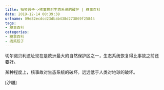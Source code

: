 ```yaml
---
title: 搞笑段子->核事故对生态系统的破坏 | 糗事百科
date: 2019-12-14 00:39:38
urlname: 09e82ecdcd23dbab438d273869f25844
tags: 
- 糗事百科
categories:
- 糗事百科
- 搞笑段子
---
```

切尔诺贝利遗址现在是欧洲最大的自然保护区之一，生态系统恢复得比事故之前还要好。

某种程度上，核事故对生态系统的破坏，远远低于人类对地球的破坏。

[沙雕]


